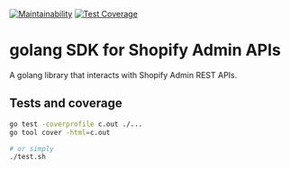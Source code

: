 [![Maintainability](https://api.codeclimate.com/v1/badges/3929911652ee2902830b/maintainability)](https://codeclimate.com/github/calvinchengx/goshopify/maintainability) [![Test Coverage](https://api.codeclimate.com/v1/badges/3929911652ee2902830b/test_coverage)](https://codeclimate.com/github/calvinchengx/goshopify/test_coverage)

# golang SDK for Shopify Admin APIs

A golang library that interacts with Shopify Admin REST APIs.

## Tests and coverage

```bash
go test -coverprofile c.out ./...
go tool cover -html=c.out

# or simply
./test.sh
```